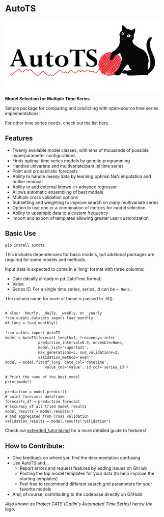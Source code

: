 # AutoTS

![AutoTS Logo](/img/autots_logo.png)

**Model Selection for Multiple Time Series**

Simple package for comparing and predicting with open-source time series implementations.

For other time series needs, check out the list [here](https://github.com/MaxBenChrist/awesome_time_series_in_python).

## Features
* Twenty available model classes, with tens of thousands of possible hyperparameter configurations
* Finds optimal time series models by genetic programming
* Handles univariate and multivariate/parallel time series
* Point and probabilistic forecasts
* Ability to handle messy data by learning optimal NaN imputation and outlier removal
* Ability to add external known-in-advance regressor
* Allows automatic ensembling of best models
* Multiple cross validation options
* Subsetting and weighting to improve search on many multivariate series
* Option to use one or a combination of metrics for model selection
* Ability to upsample data to a custom frequency
* Import and export of templates allowing greater user customization

## Basic Use
```
pip install autots
```
This includes dependencies for basic models, but additonal packages are required for some models and methods.

Input data is expected to come in a 'long' format with three columns: 
* Date (ideally already in pd.DateTime format)
* Value
* Series ID. For a single time series, series_id can be `= None`. 

The column name for each of these is passed to .fit(). 

```

# also: _hourly, _daily, _weekly, or _yearly
from autots.datasets import load_monthly 
df_long = load_monthly()

from autots import AutoTS
model = AutoTS(forecast_length=3, frequency='infer',
               prediction_interval=0.9, ensemble=None,
			   model_list='superfast',
               max_generations=5, num_validations=2,
			   validation_method='even')
model = model.fit(df_long, date_col='datetime',
				  value_col='value', id_col='series_id')

# Print the name of the best model
print(model)

prediction = model.predict()
# point forecasts dataframe
forecasts_df = prediction.forecast
# accuracy of all tried model results
model_results = model.results()
# and aggregated from cross validation
validation_results = model.results("validation")

```

Check out [extended_tutorial.md](https://winedarksea.github.io/AutoTS/build/html/source/tutorial.html) for a more detailed guide to features!

## How to Contribute:
* Give feedback on where you find the documentation confusing
* Use AutoTS and...
	* Report errors and request features by adding Issues on GitHub
	* Posting the top model templates for your data (to help improve the starting templates)
	* Feel free to recommend different search grid parameters for your favorite models
* And, of course, contributing to the codebase directly on GitHub!


*Also known as Project CATS (Catlin's Automated Time Series) hence the logo.*
